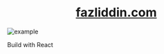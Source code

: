 <h1 align="center"><a href="https://fazliddin.com">fazliddin.com<a></h1>
  
  <img src="https://1drv.ms/u/s!AtqViiLuUmDch3e5_oamt5F_BgJQ" alt="example"/>

  <p> Build with React </p>
